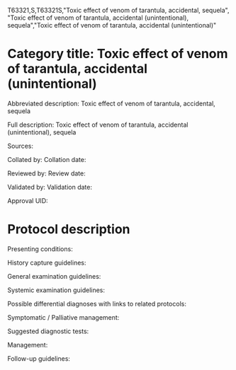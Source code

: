 T63321,S,T63321S,"Toxic effect of venom of tarantula, accidental, sequela", "Toxic effect of venom of tarantula, accidental (unintentional), sequela","Toxic effect of venom of tarantula, accidental (unintentional)"
# Category title: Toxic effect of venom of tarantula, accidental (unintentional)

Abbreviated description: Toxic effect of venom of tarantula, accidental, sequela

Full description: Toxic effect of venom of tarantula, accidental (unintentional), sequela

Sources:

Collated by:
Collation date:

Reviewed by:
Review date:

Validated by:
Validation date:

Approval UID:

# Protocol description

Presenting conditions:

History capture guidelines:

General examination guidelines:

Systemic examination guidelines:

Possible differential diagnoses with links to related protocols:

Symptomatic / Palliative management:

Suggested diagnostic tests:

Management:

Follow-up guidelines:
